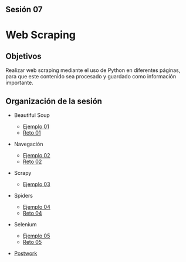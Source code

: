 ## Sesión 07
# Web Scraping

## Objetivos

Realizar web scraping mediante el uso de Python en diferentes páginas, para que este contenido sea procesado y guardado como información importante.

## Organización de la sesión

* Beautiful Soup
  * [Ejemplo 01](ejemplo01/readme.md)
  * [Reto 01](reto01/readme.md)
* Navegación
  * [Ejemplo 02](ejemplo02/readme.md)
  * [Reto 02](reto02/readme.md)
* Scrapy
  * [Ejemplo 03](ejemplo03/readme.md)
* Spiders
  * [Ejemplo 04](ejemplo04/readme.md)
  * [Reto 04](reto04/readme.md)
* Selenium
  * [Ejemplo 05](ejemplo05/readme.md)
  * [Reto 05](reto05/readme.md)

* [Postwork](postwork/readme.md)



